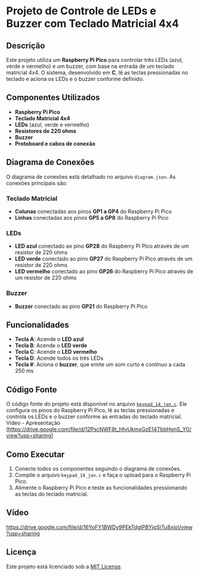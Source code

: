 # Projeto de Controle de LEDs e Buzzer com Teclado Matricial 4x4

## Descrição
Este projeto utiliza um **Raspberry Pi Pico** para controlar três LEDs (azul, verde e vermelho) e um buzzer, com base na entrada de um teclado matricial 4x4. O sistema, desenvolvido em **C**, lê as teclas pressionadas no teclado e aciona os LEDs e o buzzer conforme definido.

## Componentes Utilizados
- **Raspberry Pi Pico**
- **Teclado Matricial 4x4**
- **LEDs** (azul, verde e vermelho)
- **Resistores de 220 ohms**
- **Buzzer**
- **Protoboard e cabos de conexão**

## Diagrama de Conexões
O diagrama de conexões está detalhado no arquivo `diagram.json`. As conexões principais são:

### Teclado Matricial
- **Colunas** conectadas aos pinos **GP1 a GP4** do Raspberry Pi Pico
- **Linhas** conectadas aos pinos **GP5 a GP8** do Raspberry Pi Pico

### LEDs
- **LED azul** conectado ao pino **GP28** do Raspberry Pi Pico através de um resistor de 220 ohms
- **LED verde** conectado ao pino **GP27** do Raspberry Pi Pico através de um resistor de 220 ohms
- **LED vermelho** conectado ao pino **GP26** do Raspberry Pi Pico através de um resistor de 220 ohms

### Buzzer
- **Buzzer** conectado ao pino **GP21** do Raspberry Pi Pico

## Funcionalidades
- **Tecla A**: Acende o **LED azul**
- **Tecla B**: Acende o **LED verde**
- **Tecla C**: Acende o **LED vermelho**
- **Tecla D**: Acende todos os três LEDs
- **Tecla #**: Aciona o **buzzer**, que emite um som curto e contínuo a cada 250 ms

## Código Fonte
O código fonte do projeto está disponível no arquivo [`keypad_14_jan.c`](./keypad_14_jan.c). Ele configura os pinos do Raspberry Pi Pico, lê as teclas pressionadas e controla os LEDs e o buzzer conforme as entradas do teclado matricial.
Vídeo - Apresentação [https://drive.google.com/file/d/12PscNWF8t_HIvUkmxGzE14TbbHgnS_Y0/view?usp=sharing]

## Como Executar
1. Conecte todos os componentes seguindo o diagrama de conexões.
2. Compile o arquivo `keypad_14_jan.c` e faça o upload para o Raspberry Pi Pico.
3. Alimente o Raspberry Pi Pico e teste as funcionalidades pressionando as teclas do teclado matricial.

## Vídeo
https://drive.google.com/file/d/16YoFY1BWDy9PEkTdgIPBYjgSiTu8xjoI/view?usp=sharing

## Licença
Este projeto está licenciado sob a [MIT License](./LICENSE).

